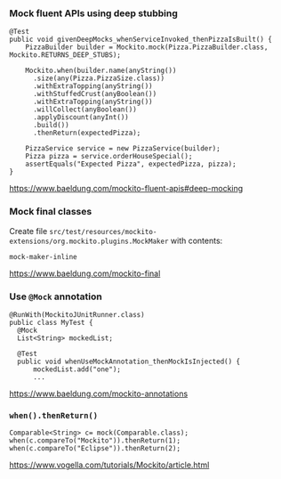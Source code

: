 ### Mock fluent APIs using deep stubbing

```
@Test
public void givenDeepMocks_whenServiceInvoked_thenPizzaIsBuilt() {
    PizzaBuilder builder = Mockito.mock(Pizza.PizzaBuilder.class, Mockito.RETURNS_DEEP_STUBS);
 
    Mockito.when(builder.name(anyString())
      .size(any(Pizza.PizzaSize.class))
      .withExtraTopping(anyString())
      .withStuffedCrust(anyBoolean())
      .withExtraTopping(anyString())
      .willCollect(anyBoolean())
      .applyDiscount(anyInt())
      .build())
      .thenReturn(expectedPizza);
 
    PizzaService service = new PizzaService(builder);
    Pizza pizza = service.orderHouseSpecial();
    assertEquals("Expected Pizza", expectedPizza, pizza);
}
```

https://www.baeldung.com/mockito-fluent-apis#deep-mocking


### Mock final classes

Create file `src/test/resources/mockito-extensions/org.mockito.plugins.MockMaker` with contents:

```
mock-maker-inline
```

https://www.baeldung.com/mockito-final


### Use `@Mock` annotation

```
@RunWith(MockitoJUnitRunner.class)
public class MyTest {
  @Mock
  List<String> mockedList;

  @Test
  public void whenUseMockAnnotation_thenMockIsInjected() {
      mockedList.add("one");
      ...
```

https://www.baeldung.com/mockito-annotations


### `when().thenReturn()`

```
Comparable<String> c= mock(Comparable.class);
when(c.compareTo("Mockito")).thenReturn(1);
when(c.compareTo("Eclipse")).thenReturn(2);
```

https://www.vogella.com/tutorials/Mockito/article.html